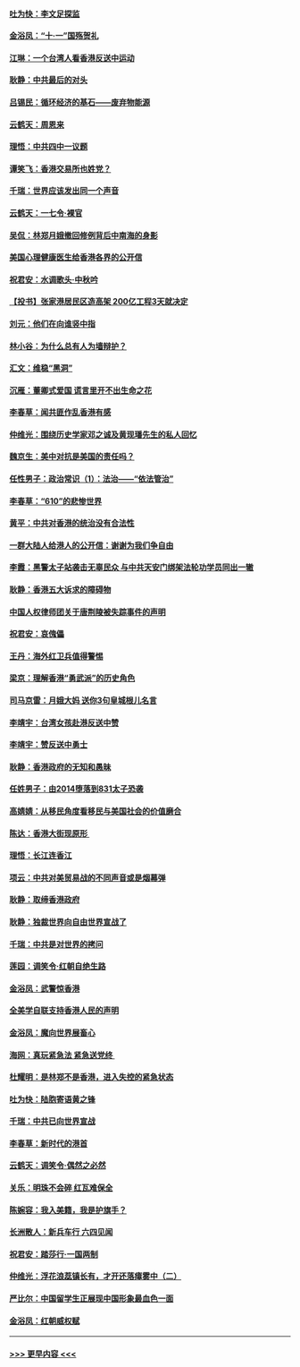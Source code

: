 #### [吐为快：李文足探监](../pages/nsc993/n11509622.md?t=09101455) 
#### [金浴凤：“十‧一”国殇贺礼](../pages/nsc993/n11509593.md?t=09101455) 
#### [江琳：一个台湾人看香港反送中运动](../pages/nsc993/n11509211.md?t=09101455) 
#### [耿静：中共最后的对头](../pages/nsc993/n11508308.md?t=09101455) 
#### [吕锡民：循环经济的基石——废弃物能源](../pages/nsc993/n11508212.md?t=09101455) 
#### [云鹤天：周恩来](../pages/nsc993/n11508055.md?t=09101455) 
#### [理悟：中共四中一议题](../pages/nsc993/n11507782.md?t=09101455) 
#### [谭笑飞：香港交易所也姓党？](../pages/nsc993/n11507753.md?t=09101455) 
#### [千瑞：世界应该发出同一个声音](../pages/nsc993/n11507290.md?t=09101455) 
#### [云鹤天：一七令‧裸官](../pages/nsc993/n11507177.md?t=09101455) 
#### [吴侃：林郑月娥撤回修例背后中南海的身影](../pages/nsc993/n11506876.md?t=09101455) 
#### [美国心理健康医生给香港各界的公开信](../pages/nsc993/n11506809.md?t=09101455) 
#### [祝君安：水调歌头‧中秋吟](../pages/nsc993/n11506758.md?t=09101455) 
#### [【投书】张家港居民区造高架 200亿工程3天就决定](../pages/nsc993/n11506682.md?t=09101455) 
#### [刘元：他们在向谁竖中指](../pages/nsc993/n11505384.md?t=09101455) 
#### [林小谷：为什么总有人为墙辩护？](../pages/nsc993/n11505226.md?t=09101455) 
#### [汇文：维稳“黑洞”](../pages/nsc993/n11504347.md?t=09101455) 
#### [沉雁：董卿式爱国 谎言里开不出生命之花](../pages/nsc993/n11503215.md?t=09101455) 
#### [李春草：闻共匪作乱香港有感](../pages/nsc993/n11503072.md?t=09101455) 
#### [仲维光：围绕历史学家邓之诚及黄现璠先生的私人回忆](../pages/nsc993/n11501330.md?t=09101455) 
#### [魏京生：美中对抗是美国的责任吗？](../pages/nsc993/n11500723.md?t=09101455) 
#### [任性男子：政治常识（1）：法治——“依法管治”](../pages/nsc993/n11500791.md?t=09101455) 
#### [李春草：“610”的悲惨世界](../pages/nsc993/n11501141.md?t=09101455) 
#### [黄平：中共对香港的统治没有合法性](../pages/nsc993/n11499473.md?t=09101455) 
#### [一群大陆人给港人的公开信：谢谢为我们争自由](../pages/nsc993/n11500402.md?t=09101455) 
#### [李霞：黑警太子站袭击无辜民众 与中共天安门绑架法轮功学员同出一辙](../pages/nsc993/n11499805.md?t=09101455) 
#### [耿静：香港五大诉求的障碍物](../pages/nsc993/n11497578.md?t=09101455) 
#### [中国人权律师团关于唐荆陵被失踪事件的声明](../pages/nsc993/n11500014.md?t=09101455) 
#### [祝君安：哀傀儡](../pages/nsc993/n11499776.md?t=09101455) 
#### [王丹：海外红卫兵值得警惕](../pages/nsc993/n11498138.md?t=09101455) 
#### [梁京：理解香港“勇武派”的历史角色](../pages/nsc993/n11498006.md?t=09101455) 
#### [司马京雷：月娥大妈  送你3句皇城根儿名言](../pages/nsc993/n11497885.md?t=09101455) 
#### [李靖宇：台湾女孩赴港反送中赞](../pages/nsc993/n11497721.md?t=09101455) 
#### [李靖宇：赞反送中勇士](../pages/nsc993/n11497452.md?t=09101455) 
#### [耿静：香港政府的无知和愚昧](../pages/nsc993/n11494238.md?t=09101455) 
#### [任姓男子：由2014堕落到831太子恐袭](../pages/nsc993/n11496683.md?t=09101455) 
#### [高婧婧：从移民角度看移民与美国社会的价值磨合](../pages/nsc993/n11495757.md?t=09101455) 
#### [陈达：香港大街现原形 ](../pages/nsc993/n11495441.md?t=09101455) 
#### [理悟：长江连香江](../pages/nsc993/n11495377.md?t=09101455) 
#### [项云：中共对美贸易战的不同声音或是烟幕弹](../pages/nsc993/n11494929.md?t=09101455) 
#### [耿静：取缔香港政府](../pages/nsc993/n11494218.md?t=09101455) 
#### [耿静：独裁世界向自由世界宣战了](../pages/nsc993/n11494190.md?t=09101455) 
#### [千瑞：中共是对世界的拷问](../pages/nsc993/n11493021.md?t=09101455) 
#### [莲园：调笑令‧红朝自绝生路](../pages/nsc993/n11493011.md?t=09101455) 
#### [金浴凤：武警惊香港](../pages/nsc993/n11492994.md?t=09101455) 
#### [全美学自联支持香港人民的声明](../pages/nsc993/n11492630.md?t=09101455) 
#### [金浴凤：魔向世界展畜心](../pages/nsc993/n11492599.md?t=09101455) 
#### [海网：真玩紧急法 紧急送党终 ](../pages/nsc993/n11492535.md?t=09101455) 
#### [杜耀明：是林郑不是香港，进入失控的紧急状态](../pages/nsc993/n11491420.md?t=09101455) 
#### [吐为快：陆胞寄语黄之锋](../pages/nsc993/n11491117.md?t=09101455) 
#### [千瑞：中共已向世界宣战](../pages/nsc993/n11490123.md?t=09101455) 
#### [李春草：新时代的港首](../pages/nsc993/n11489864.md?t=09101455) 
#### [云鹤天：调笑令·偶然之必然](../pages/nsc993/n11489701.md?t=09101455) 
#### [关乐：明珠不会碎 红瓦难保全](../pages/nsc993/n11489647.md?t=09101455) 
#### [陈婉容：我入美籍，我是护旗手？](../pages/nsc993/n11487908.md?t=09101455) 
#### [长洲散人：新兵车行 六四见闻](../pages/nsc993/n11487729.md?t=09101455) 
#### [祝君安：踏莎行‧一国两制](../pages/nsc993/n11487699.md?t=09101455) 
#### [仲维光：浮花浪蕊镇长有，才开还落瘴雾中（二）](../pages/nsc993/n11483286.md?t=09101455) 
#### [严比尔：中国留学生正展现中国形象最血色一面](../pages/nsc993/n11485145.md?t=09101455) 
#### [金浴凤：红朝威权赋](../pages/nsc993/n11485191.md?t=09101455) 

----
#### [ >>> 更早内容 <<< ](../indexes/nsc993-earlier.md)

